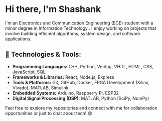 # Hi there, I'm Shashank 

I'm an Electronics and Communication Engineering (ECE) student with a minor degree in Information Technology . 
I enjoy working on projects that involve building efficient algorithms, system design, and software applications.

 

## 🔧 Technologies & Tools:
- **Programming Languages:** C++, Python, Verilog, VHDL, HTML, CSS, JavaScript, SQL
- **Frameworks & Libraries:** React, Node.js, Express
- **Tools & Platforms:** Git, GitHub, Docker, FPGA Development (Xilinx, Vivado), MATLAB, Simulink
- **Embedded Systems:** Arduino, Raspberry Pi, ESP32
- **Digital Signal Processing (DSP)**: MATLAB, Python (SciPy, NumPy)

 
 

Feel free to explore my repositories and connect with me for collaboration opportunities or just to chat about tech! 😄

<!---
shanks-1212/shanks-1212 is a ✨ special ✨ repository because its `README.md` (this file) appears on your GitHub profile.
You can click the Preview link to take a look at your changes.
--->
